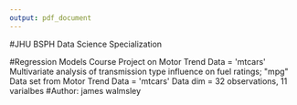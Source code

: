 ```yaml
---
output: pdf_document
---
```

#JHU BSPH Data Science Specialization

#Regression Models Course Project on Motor Trend Data = 'mtcars'
        Multivariate analysis of transmission type influence on fuel ratings; "mpg" 
                Data set from Motor Trend Data = 'mtcars'
                Data dim = 32 observations, 11 varialbes
#Author: james walmsley
